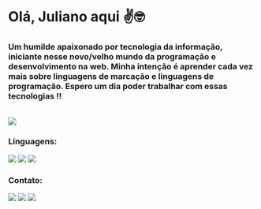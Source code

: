 # Olá, Juliano aqui ✌️🤓

### Um humilde apaixonado por tecnologia da informação, iniciante nesse novo/velho mundo da programação e desenvolvimento na web. Minha intenção é aprender cada vez mais sobre linguagens de marcação e linguagens de programação. Espero um dia poder trabalhar com essas tecnologias !!
<br>

<picture>
<source 
  srcset="https://github-readme-stats.vercel.app/api?username=vatrinux&show_icons=true&theme=dark"
  media="(prefers-color-scheme: dark)" />
<source
  srcset="https://github-readme-stats.vercel.app/api?username=vatrinux&show_icons=true"
  media="(prefers-color-scheme: light), (prefers-color-scheme: no-preference)" />
<img src="https://github-readme-stats.vercel.app/api?username=vatrinux&show_icons=true" />
</picture>

### Linguagens:
<div>
<img src="https://img.shields.io/badge/HTML5-E34F26?style=for-the-badge&logo=html5&logoColor=white">
<img src="https://img.shields.io/badge/CSS3-1572B6?style=for-the-badge&logo=css3&logoColor=white">
<img src="https://img.shields.io/badge/JavaScript-F7DF1E?style=for-the-badge&logo=javascript&logoColor=black">
<!-- <img src="https://img.shields.io/badge/TypeScript-007ACC?style=for-the-badge&logo=typescript&logoColor=white"> -->
</div>

### Contato:
<div>
<a href="https://github.com/vatrinux" target="_blank"><img src="https://img.shields.io/badge/GitHub-100000?style=for-the-badge&logo=github&logoColor=white"></a>
<a href="https://t.me/julianovatre" target="_blank"><img src="https://img.shields.io/badge/Telegram-2CA5E0?style=for-the-badge&logo=telegram&logoColor=white"></a>
<a href="https://discord.gg/vatrinux#9556" target="_blank"><img src="https://img.shields.io/badge/Discord-7289DA?style=for-the-badge&logo=discord&logoColor=white"></a>

<!--
Adicionar contagem de privados: &count_private=true)

TEMAS:
dark, radical, merko, gruvbox, tokyonight, onedark, cobalt, synthwave, highcontrast, dracula

PERSONALIZAÇÃO:
title_color - Cor do título do cartão (hex color)
text_color - Cor de texto do conteúdo (hex color)
icon_color - Cor dos ícones (se disponível) (hex color)
bg_color - Cor de fundo do cartão (hex color)
hide_border - Esconde a borda do cartão (boleano)
theme - Nome do tema, escolha em todos os temas disponíveis
cache_seconds - Defina o cabeçalho do cache manualmente (min: 1800, max: 86400)
locale - defina o idioma no cartão (por exemplo. cn, de, es, etc.)
-->
